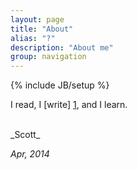 ```yaml
---
layout: page
title: "About"
alias: "?"
description: "About me"
group: navigation
---
```

{% include JB/setup %}

I read, I [write] [1], and I learn.

<div class="lang zh-cn">
</div>

<br />
_Scott_

_Apr, 2014_

[1]: https://github.com/scotv/algo-js			"Algo.js, some algorithm implemetation using JavaScript"
